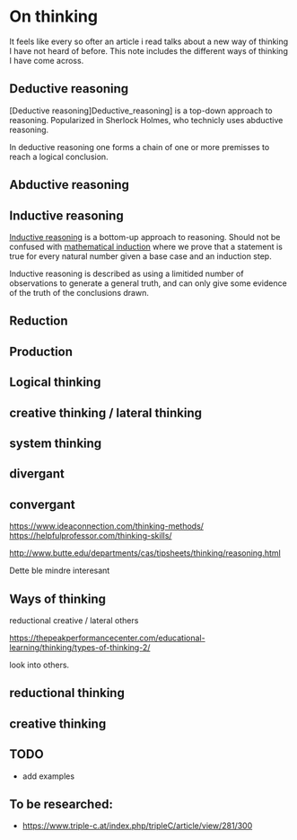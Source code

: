 # On thinking

It feels like every so ofter an article i read talks about a new way of thinking I have not heard of before. This note includes the different ways of thinking I have come across.


## Deductive reasoning
[Deductive reasoning]Deductive_reasoning] is a top-down approach to reasoning. Popularized in Sherlock Holmes, who technicly uses abductive reasoning.

In deductive reasoning one forms a chain of one or more premisses to reach a logical conclusion.

## Abductive reasoning
## Inductive reasoning
[Inductive reasoning][Inductive_reasoning] is a bottom-up approach to reasoning. Should not be confused with [mathematical induction][Mathematical_induction] where we prove that a statement is true for every natural number given a base case and an induction step. 

Inductive reasoning is described as using a limitided number of observations to generate a general truth, and can only give some evidence of the truth of the conclusions drawn.

## Reduction
## Production
## Logical thinking
## creative thinking / lateral thinking
## system thinking
## divergant
## convergant

https://www.ideaconnection.com/thinking-methods/
https://helpfulprofessor.com/thinking-skills/

http://www.butte.edu/departments/cas/tipsheets/thinking/reasoning.html



Dette ble mindre interesant

## Ways of thinking
reductional
creative / lateral
others

https://thepeakperformancecenter.com/educational-learning/thinking/types-of-thinking-2/

look into others.

## reductional thinking

## creative thinking 

## TODO
- add examples

## To be researched:
- https://www.triple-c.at/index.php/tripleC/article/view/281/300

[Deductive_reasoning]: https://en.wikipedia.org/wiki/Deductive_reasoning
[Inductive_reasoning]: https://en.wikipedia.org/wiki/Inductive_reasoning
[Mathematical_induction]:https://en.wikipedia.org/wiki/Mathematical_induction